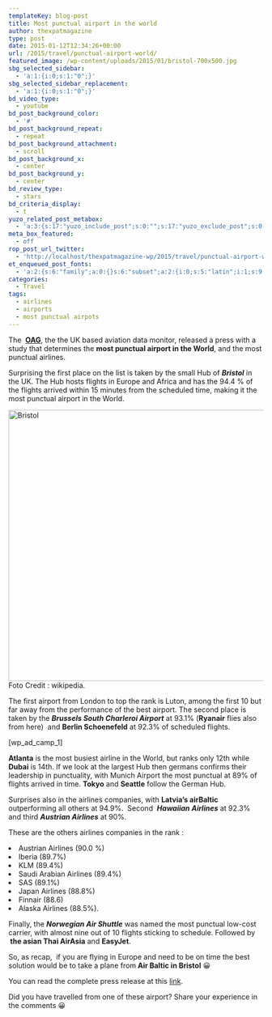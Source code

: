 ```yaml
---
templateKey: blog-post
title: Most punctual airport in the world
author: thexpatmagazine
type: post
date: 2015-01-12T12:34:26+00:00
url: /2015/travel/punctual-airport-world/
featured_image: /wp-content/uploads/2015/01/bristol-700x500.jpg
sbg_selected_sidebar:
  - 'a:1:{i:0;s:1:"0";}'
sbg_selected_sidebar_replacement:
  - 'a:1:{i:0;s:1:"0";}'
bd_video_type:
  - youtube
bd_post_background_color:
  - '#'
bd_post_background_repeat:
  - repeat
bd_post_background_attachment:
  - scroll
bd_post_background_x:
  - center
bd_post_background_y:
  - center
bd_review_type:
  - stars
bd_criteria_display:
  - t
yuzo_related_post_metabox:
  - 'a:3:{s:17:"yuzo_include_post";s:0:"";s:17:"yuzo_exclude_post";s:0:"";s:21:"yuzo_disabled_related";N;}'
meta_box_featured:
  - off
rop_post_url_twitter:
  - 'http://localhost/thexpatmagazine-wp/2015/travel/punctual-airport-world/?utm_source=ReviveOldPost&utm_medium=social&utm_campaign=ReviveOldPost'
et_enqueued_post_fonts:
  - 'a:2:{s:6:"family";a:0:{}s:6:"subset";a:2:{i:0;s:5:"latin";i:1;s:9:"latin-ext";}}'
categories:
  - Travel
tags:
  - airlines
  - airports
  - most punctual airpots
---
```


The  <a href="http://www.oag.com" target="_blank"><strong>OAG</strong></a>, the the UK based aviation data monitor, released a press with a study that determines the **most punctual airport in the World**, and the most punctual airlines.

Surprising the first place on the list is taken by the small Hub of _**Bristol**_ in the UK. The Hub hosts flights in Europe and Africa and has the 94.4 % of the flights arrived within 15 minutes from the scheduled time, making it the most punctual airport in the World.<!--more-->

[<img class="alignnone size-full wp-image-385" src="http://localhost/thexpatmagazine-wp/wp-content/uploads/2015/01/bristol.jpg" alt="Bristol" width="750" height="536" srcset="http://localhost/thexpatmagazine-wp/wp-content/uploads/2015/01/bristol.jpg 750w, http://localhost/thexpatmagazine-wp/wp-content/uploads/2015/01/bristol-300x214.jpg 300w, http://localhost/thexpatmagazine-wp/wp-content/uploads/2015/01/bristol-700x500.jpg 700w" sizes="(max-width: 750px) 100vw, 750px" />][1]Foto Credit : wikipedia.

The first airport from London to top the rank is Luton, among the first 10 but far away from the performance of the best airport. The second place is taken by the ***Brussels South Charleroi Airport*** at 93.1% (**Ryanair** flies also from here)  and **Berlin Schoenefeld** at 92.3% of scheduled flights.

[wp\_ad\_camp_1]

**Atlanta** is the most busiest airline in the World, but ranks only 12th while **Dubai** is 14th. If we look at the largest Hub then germans confirms their leadership in punctuality, with Munich Airport the most punctual at 89% of flights arrived in time. **Tokyo** and **Seattle** follow the German Hub.

Surprises also in the airlines companies, with **Latvia&#8217;s airBaltic** outperforming all others at 94.9%.  Second  ***Hawaiian Airlines*** at 92.3% and third _**Austrian Airlines**_ at 90%.

These are the others airlines companies in the rank :

<li class="zn-body__paragraph">
  Austrian Airlines (90.0 %)
</li>
<li class="zn-body__paragraph">
  Iberia (89.7%)
</li>
<li class="zn-body__paragraph">
  KLM (89.4%)
</li>
<li class="zn-body__paragraph">
  Saudi Arabian Airlines (89.4%)
</li>
<li class="zn-body__paragraph">
  SAS (89.1%)
</li>
<li class="zn-body__paragraph">
  Japan Airlines (88.8%)
</li>
<li class="zn-body__paragraph">
  Finnair (88.6)
</li>
<li class="zn-body__paragraph">
  Alaska Airlines (88.5%).
</li>

<p class="zn-body__paragraph">
  Finally, the <em><strong>Norwegian Air Shuttle</strong></em> was named the most punctual low-cost carrier, with almost nine out of 10 flights sticking to schedule. Followed by <strong> the asian Thai AirAsia</strong> and <strong>EasyJet</strong>.
</p>

<p class="zn-body__paragraph">
  So, as recap,  if you are flying in Europe and need to be on time the best solution would be to take a plane from<strong> Air Baltic in Bristol</strong> 😀
</p>

<p class="zn-body__paragraph">
  You can read the complete press release at this <a href="http://www.oag.com/Press-Room/bristol-airport-and-airbaltic-win-global-otp-battle" target="_blank">link</a>.
</p>

<p class="zn-body__paragraph">
  Did you have travelled from one of these airport? Share your experience in the comments 😀
</p>

<p class="zn-body__paragraph">

[1]: http://localhost/thexpatmagazine-wp/wp-content/uploads/2015/01/bristol.jpg
